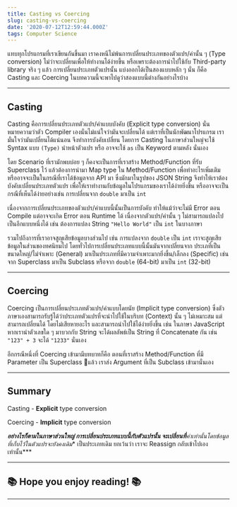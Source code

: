 ```yaml
---
title: Casting vs Coercing
slug: casting-vs-coercing
date: '2020-07-12T12:59:44.000Z'
tags: Computer Science
---
```


แทบทุกโปรแกรมที่เราเขียนกันขึ้นมา เราคงหนีไม่พ้นการเปลี่ยนประเภทของตัวแปร/ค่านั้น ๆ (Type conversion) ไม่ว่าจะเปลี่ยนเพื่อให้ทำงานได้ง่ายขึ้น หรือเพราะต้องการนำไปใช้กับ Third-party library จริง ๆ แล้ว การเปลี่ยนประเภทตัวแปรนั้น แบ่งออกได้เป็นสองแบบหลัก ๆ นั่น ก็คือ Casting และ Coercing ในบทความนี้จะพาไปดูว่าสองแบบนี้ต่างกันอย่างไรบ้าง

---

## Casting

Casting คือการเปลี่ยนประเภทตัวแปร/ค่าแบบบังคับ (Explicit type conversion) นั่นหมายความว่าตัว Compiler เองนั่นไม่แน่ใจว่ามันจะเปลี่ยนได้ แต่เราที่เป็นนักพัฒนาโปรแกรม เรามั่นใจว่ามันเปลี่ยนได้แน่นอน จึงทำการบังคับเปลี่ยน โดยการ Casting ในภาษาส่วนใหญ่จะใช้ Syntax แบบ `(Type)` นำหน้าตัวแปร หรือ อาจจะใช้ `as` เป็น Keyword ตามหลัง นั่นเอง 

โดย Scenario ที่เรามักพบบ่อย ๆ ก็คงจะเป็นการที่เราสร้าง Method/Function ที่รับ Superclass ไว้ แล้วต้องการนำมา Map type ใน Method/Function เพื่อทำอะไรเพิ่มเติม หรืออาจจะเป็นในกรณีที่เราได้ข้อมูลจาก API มา ซึ่งมักมาในรูปของ JSON String จึงทำให้เราต้องบังคับเปลี่ยนประเภทตัวแปร เพื่อให้เราทำงานกับข้อมูลในโปรแกรมของเราได้ง่ายยิ่งขึ้น หรืออาจจะเป็นกรณีที่เห็นได้ง่ายอย่างเช่น การเปลี่ยนจาก `double` มาเป็น `int`

เนื่องจากการเปลี่ยนประเภทของตัวแปร/ค่าแบบนี้นั้นเป็นการบังคับ ทำให้แม้ว่าจะไม่มี Error ตอน Compile แต่อาจจะเกิด Error ตอน Runtime ได้ เนื่องจากตัวแปร/ค่านั้น ๆ ไม่สามารถแปลงไปเป็นอีกแบบหนึ่งได้ เช่น ต้องการแปลง String `"Hello World"` เป็น `int` ในบางภาษา

รวมไปถึงการที่เราอาจสูญเสียข้อมูลบางส่วนไป เช่น การแปลงจาก `double` เป็น `int` เราจะสูญเสียข้อมูลในส่วนของทศนิยมไป โดยทั่วไปการเปลี่ยนประเภทแบบนี้นั้นมันจากเปลี่ยนจาก ประเภที่เป็นขนาดใหญ่/ไม่จำเพาะ (General) มาเป็นประเภทที่มีความจำเพาะมากยิ่งขึ้น/เล็กลง (Specific) เช่น จาก Superclass มาเป็น Subclass หรือจาก `double` (64-bit) มาเป็น `int` (32-bit)

---

## Coercing

Coercing เป็นการเปลี่ยนประเภทตัวแปร/ค่าแบบโดยนัย (Implicit type conversion) ซึ่งตัวภาษาเองสามารถรับรู้ได้ว่าประเภทตัวแปรที่จะนำไปใช้ในบริบท (Context) นั้น ๆ ไม่เหมาะสม แต่สามารถเปลี่ยนได้ โดยไม่เสียหายอะไร และสามารถนำไปใช้ได้ง่ายยิ่งขึ้น เช่น ในภาษา JavaScript หากเรานำตัวเลขใด ๆ มาบวกกับ String จะได้ผลลัพธ์เป็น String ที่ Concatenate กัน เช่น `"123" + 3` จะได้ `"1233"` นั่นเอง

อีกกรณีหนึ่งที่ Coercing เข้ามามีบทบาทก็คือ ตอนที่เราสร้าง Method/Function ที่มี Parameter เป็น Superclass แล้ว เราส่ง Argument ที่เป็น Subclass เข้ามานั่นเอง

---

## Summary

Casting - **Explicit** type conversion

Coercing - **Implicit** type conversion

***อย่างไรก็ตามในภาษาส่วนใหญ่ การเปลี่ยนประเภทแบบนี้กับตัวแปรนั้น จะเปลี่ยนที่**ค่า**เท่านั้น​​โดยข้อมูลที่เก็บไว้ในตัวแปรจะยัง**คงเดิม** เป็นประเภทเดิม ยกเว้นว่า เราจะ Reassign กลับเข้าไปเองเท่านั้น***

---

## ****************************************************************📚 Hope you enjoy reading! 📚****************************************************************

---
